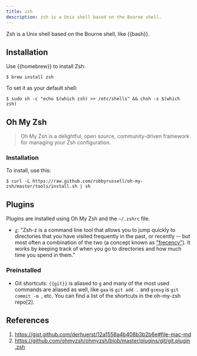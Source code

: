 ```yaml
---
title: zsh
description: zsh is a Unix shell based on the Bourne shell.
---
```


Zsh is a Unix shell based on the Bourne shell, like {{bash}}.

## Installation

Use {{homebrew}} to install Zsh:

```shell
$ brew install zsh
```

To set it as your default shell:

```shell
$ sudo sh -c "echo $(which zsh) >> /etc/shells" && chsh -s $(which zsh)
```

## Oh My Zsh

> Oh My Zsh is a delightful, open source, community-driven framework for managing your Zsh configuration.

### Installation

To install, use this:

```shell
$ curl -L https://raw.github.com/robbyrussell/oh-my-zsh/master/tools/install.sh | sh
```

## Plugins

Plugins are installed using Oh My Zsh and the `~/.zshrc` file.

- [`z`](https://github.com/agkozak/zsh-z): "Zsh-z is a command line tool that allows you to jump quickly to  directories that you have visited frequently in the past, or recently -- but most often a combination of the two (a concept known as ["frecency"](https://en.wikipedia.org/wiki/Frecency)). It works by keeping track of when you go to directories and how much time you spend in them."

### Preinstalled

- Git shortcuts: `{{git}}` is aliased to `g` and many of the most used commands are aliased as well, like `gaa` is `git add .` and `gcmsg` is `git commit -m `, etc. You can find a list of the shortcuts in the oh-my-zsh repo[2].

## References

1. https://gist.github.com/derhuerst/12a1558a4b408b3b2b6e#file-mac-md
1. https://github.com/ohmyzsh/ohmyzsh/blob/master/plugins/git/git.plugin.zsh

